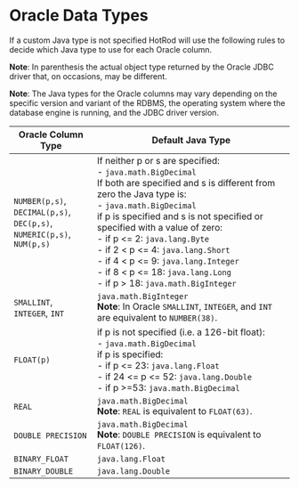 # Oracle Data Types

If a custom Java type is not specified HotRod will use the following rules to decide which Java type to use for each Oracle column.

**Note**: In parenthesis the actual object type returned by the Oracle JDBC driver that, on occasions, may be different.

**Note**: The Java types for the Oracle columns may vary depending on the specific version and variant of the RDBMS, the operating system where the database engine is running, and the JDBC driver version.

| Oracle Column Type | Default Java Type |
| -- | -- |
| `NUMBER(p,s)`,<br/>`DECIMAL(p,s)`,<br/>`DEC(p,s)`,<br/>`NUMERIC(p,s)`,<br/>`NUM(p,s)` | If neither p or s are specified:<br/>- `java.math.BigDecimal`<br/>If both are specified and s is different from zero the Java type is:<br/>- `java.math.BigDecimal`<br/>if p is specified and s is not specified or specified with a value of zero:<br/>- if p <= 2: `java.lang.Byte`<br/>- if 2 < p <= 4: `java.lang.Short`<br/>- if 4 < p <= 9: `java.lang.Integer`<br/>- if 8 < p <= 18: `java.lang.Long`<br/>- if p > 18: `java.math.BigInteger` |
| `SMALLINT`, `INTEGER`, `INT` | `java.math.BigInteger`<br/>**Note**: In Oracle `SMALLINT`, `INTEGER`, and `INT` are equivalent to `NUMBER(38)`. |
| `FLOAT(p)` | if p is not specified (i.e. a 126-bit float):<br/>- `java.math.BigDecimal`<br/>if p is specified:<br/>- if p <= 23: `java.lang.Float`<br/>- if 24 <= p <= 52: `java.lang.Double`<br/>- if p >=53: `java.math.BigDecimal`<br/> |
| `REAL` | `java.math.BigDecimal`<br/>**Note**: `REAL` is equivalent to `FLOAT(63)`. |
| `DOUBLE PRECISION` | `java.math.BigDecimal`<br/>**Note**: `DOUBLE PRECISION` is equivalent to `FLOAT(126)`. |
| `BINARY_FLOAT` | `java.lang.Float` |
| `BINARY_DOUBLE` | `java.lang.Double` |


